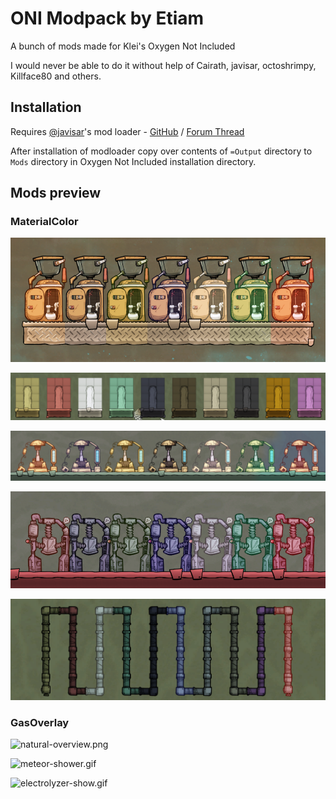 # ONI Modpack by Etiam

A bunch of mods made for Klei's Oxygen Not Included

I would never be able to do it without help of Cairath, javisar, octoshrimpy, Killface80 and others.

## Installation

Requires [@javisar](https://github.com/javisar)'s mod loader - [GitHub](https://github.com/javisar/ONI-Modloader) / [Forum Thread](https://forums.kleientertainment.com/forums/topic/88186-mods05-oni-modloader/)

After installation of modloader copy over contents of `=Output` directory to `Mods` directory in Oxygen Not Included installation directory.

## Mods preview

### MaterialColor

![lavatories.png](Preview/Images/lavatories.png)

![blocks.png](Preview/Images/blocks.png)

![forges.png](Preview/Images/forges.png)

![mushers.png](Preview/Images/mushers.png)

![pipes.png](Preview/Images/pipes.png)

### GasOverlay

![natural-overview.png](https://i.imgur.com/mgsPJH6.png)

![meteor-shower.gif](https://media.giphy.com/media/g0mvuCu4RmSygunTTj/giphy.gif)

![electrolyzer-show.gif](https://media.giphy.com/media/mx8i1ZZHeNbOUpUcN8/giphy.gif)
